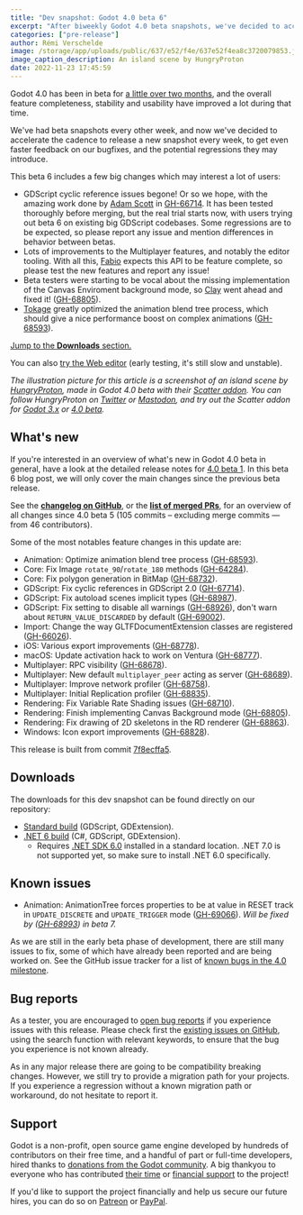 ```yaml
---
title: "Dev snapshot: Godot 4.0 beta 6"
excerpt: "After biweekly Godot 4.0 beta snapshots, we've decided to accelerate the cadence to release a new snapshot every week, to get even faster feedback on our bugfixes and potential regressions. Beta 6 fixes infamous issues around cyclic dependencies in GDScript, as well as other nice goodies!"
categories: ["pre-release"]
author: Rémi Verschelde
image: /storage/app/uploads/public/637/e52/f4e/637e52f4ea8c3720079853.jpg
image_caption_description: An island scene by HungryProton
date: 2022-11-23 17:45:59
---
```


Godot 4.0 has been in beta for [a little over two months](/article/dev-snapshot-godot-4-0-beta-1), and the overall feature completeness, stability and usability have improved a lot during that time.

We've had beta snapshots every other week, and now we've decided to accelerate the cadence to release a new snapshot every week, to get even faster feedback on our bugfixes, and the potential regressions they may introduce.

This beta 6 includes a few big changes which may interest a lot of users:

- GDScript cyclic reference issues begone! Or so we hope, with the amazing work done by [Adam Scott](https://github.com/adamscott/) in [GH-66714](https://github.com/godotengine/godot/pull/67714). It has been tested thoroughly before merging, but the real trial starts now, with users trying out beta 6 on existing big GDScript codebases. Some regressions are to be expected, so please report any issue and mention differences in behavior between betas.
- Lots of improvements to the Multiplayer features, and notably the editor tooling. With all this, [Fabio](https://github.com/Faless/) expects this API to be feature complete, so please test the new features and report any issue!
- Beta testers were starting to be vocal about the missing implementation of the Canvas Enviroment background mode, so [Clay](https://github.com/clayjohn/) went ahead and fixed it! ([GH-68805](https://github.com/godotengine/godot/pull/68805)).
- [Tokage](https://github.com/TokageItLab) greatly optimized the animation blend tree process, which should give a nice performance boost on complex animations ([GH-68593](https://github.com/godotengine/godot/pull/68593)).

[Jump to the **Downloads** section.](#downloads)

You can also [try the Web editor](https://editor.godotengine.org/releases/4.0.beta6/godot.editor.html) (early testing, it's still slow and unstable).

*The illustration picture for this article is a screenshot of an island scene by [HungryProton](https://twitter.com/HungryProton), made in Godot 4.0 beta with their [Scatter addon](https://github.com/HungryProton/scatter/tree/v4). You can follow HungryProton on [Twitter](https://twitter.com/HungryProton) or [Mastodon](https://mastodon.gamedev.place/@HungryProton), and try out the Scatter addon for [Godot 3.x](https://github.com/HungryProton/scatter) or [4.0 beta](https://github.com/HungryProton/scatter/tree/v4).*

## What's new

If you're interested in an overview of what's new in Godot 4.0 beta in general, have a look at the detailed release notes for [4.0 beta 1](/article/dev-snapshot-godot-4-0-beta-1). In this beta 6 blog post, we will only cover the main changes since the previous beta release.

See the [**changelog on GitHub**](https://github.com/godotengine/godot/compare/89a33d28f00fec579184fb7193790d40aa09b45b...7f8ecffa56834dce3ccbd736738b613d51133dea), or the [**list of merged PRs**](https://github.com/godotengine/godot/pulls?q=is%3Apr+merged%3A2022-11-16..2022-11-22+is%3Amerged+sort%3Acreated-asc+milestone%3A4.0), for an overview of all changes since 4.0 beta 5 (105 commits – excluding merge commits ― from 46 contributors).

Some of the most notables feature changes in this update are:

- Animation: Optimize animation blend tree process ([GH-68593](https://github.com/godotengine/godot/pull/68593)).
- Core: Fix Image `rotate_90`/`rotate_180` methods ([GH-64284](https://github.com/godotengine/godot/pull/64284)).
- Core: Fix polygon generation in BitMap ([GH-68732](https://github.com/godotengine/godot/pull/68732)).
- GDScript: Fix cyclic references in GDScript 2.0 ([GH-67714](https://github.com/godotengine/godot/pull/67714)).
- GDScript: Fix autoload scenes implicit types ([GH-68987](https://github.com/godotengine/godot/pull/68987)).
- GDScript: Fix setting to disable all warnings ([GH-68926](https://github.com/godotengine/godot/pull/68926)), don't warn about `RETURN_VALUE_DISCARDED` by default ([GH-69002](https://github.com/godotengine/godot/pull/69002)).
- Import: Change the way GLTFDocumentExtension classes are registered ([GH-66026](https://github.com/godotengine/godot/pull/66026)).
- iOS: Various export improvements ([GH-68778](https://github.com/godotengine/godot/pull/68778)).
- macOS: Update activation hack to work on Ventura ([GH-68777](https://github.com/godotengine/godot/pull/68777)).
- Multiplayer: RPC visibility ([GH-68678](https://github.com/godotengine/godot/pull/68678)).
- Multiplayer: New default `multiplayer_peer` acting as server ([GH-68689](https://github.com/godotengine/godot/pull/68689)).
- Multiplayer: Improve network profiler ([GH-68758](https://github.com/godotengine/godot/pull/68758)).
- Multiplayer: Initial Replication profiler ([GH-68835](https://github.com/godotengine/godot/pull/68835)).
- Rendering: Fix Variable Rate Shading issues ([GH-68710](https://github.com/godotengine/godot/pull/68710)).
- Rendering: Finish implementing Canvas Background mode ([GH-68805](https://github.com/godotengine/godot/pull/68805)).
- Rendering: Fix drawing of 2D skeletons in the RD renderer ([GH-68863](https://github.com/godotengine/godot/pull/68863)).
- Windows: Icon export improvements ([GH-68828](https://github.com/godotengine/godot/pull/68828)).

This release is built from commit [7f8ecffa5](https://github.com/godotengine/godot/commit/7f8ecffa56834dce3ccbd736738b613d51133dea).

<a id="downloads"></a>
## Downloads

The downloads for this dev snapshot can be found directly on our repository:

* [Standard build](https://downloads.tuxfamily.org/godotengine/4.0/beta6/) (GDScript, GDExtension).
* [.NET 6 build](https://downloads.tuxfamily.org/godotengine/4.0/beta6/mono) (C#, GDScript, GDExtension).
  - Requires [.NET SDK 6.0](https://dotnet.microsoft.com/en-us/download/dotnet/6.0) installed in a standard location. .NET 7.0 is not supported yet, so make sure to install .NET 6.0 specifically.

## Known issues

* Animation: AnimationTree forces properties to be at value in RESET track in `UPDATE_DISCRETE` and `UPDATE_TRIGGER` mode ([GH-69066](https://github.com/godotengine/godot/pull/69066)). *Will be fixed by ([GH-68993](https://github.com/godotengine/godot/pull/68993)) in beta 7.*

As we are still in the early beta phase of development, there are still many issues to fix, some of which have already been reported and are being worked on. See the GitHub issue tracker for a list of [known bugs in the 4.0 milestone](https://github.com/godotengine/godot/issues?q=is%3Aissue+is%3Aopen+milestone%3A4.0+label%3Abug+).

## Bug reports

As a tester, you are encouraged to [open bug reports](https://github.com/godotengine/godot/issues) if you experience issues with this release. Please check first the [existing issues on GitHub](https://github.com/godotengine/godot/issues), using the search function with relevant keywords, to ensure that the bug you experience is not known already.

As in any major release there are going to be compatibility breaking changes. However, we still try to provide a migration path for your projects. If you experience a regression without a known migration path or workaround, do not hesitate to report it.

## Support

Godot is a non-profit, open source game engine developed by hundreds of contributors on their free time, and a handful of part or full-time developers, hired thanks to [donations from the Godot community](https://godotengine.org/donate). A big thankyou to everyone who has contributed [their time](https://github.com/godotengine/godot/blob/master/AUTHORS.md) or [financial support](https://github.com/godotengine/godot/blob/master/DONORS.md) to the project!

If you'd like to support the project financially and help us secure our future hires, you can do so on [Patreon](https://www.patreon.com/godotengine) or [PayPal](https://godotengine.org/donate).
